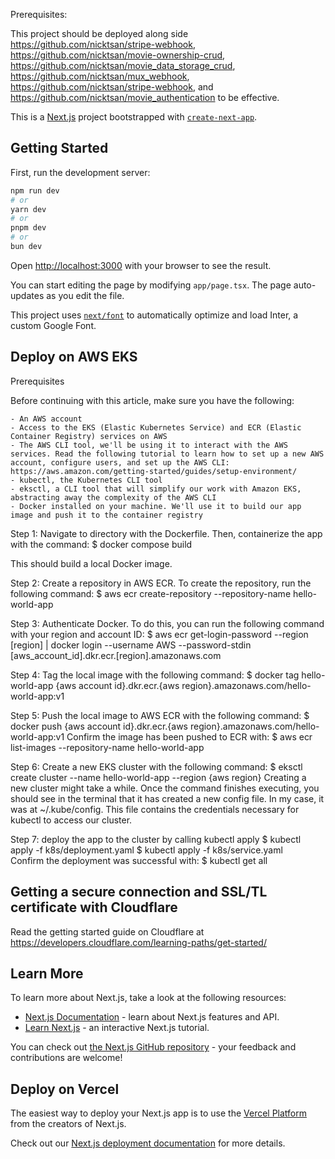 Prerequisites:

This project should be deployed along side https://github.com/nicktsan/stripe-webhook, https://github.com/nicktsan/movie-ownership-crud, https://github.com/nicktsan/movie_data_storage_crud, https://github.com/nicktsan/mux_webhook, https://github.com/nicktsan/stripe-webhook, and https://github.com/nicktsan/movie_authentication to be effective.

This is a [Next.js](https://nextjs.org/) project bootstrapped with [`create-next-app`](https://github.com/vercel/next.js/tree/canary/packages/create-next-app).

## Getting Started

First, run the development server:

```bash
npm run dev
# or
yarn dev
# or
pnpm dev
# or
bun dev
```

Open [http://localhost:3000](http://localhost:3000) with your browser to see the result.

You can start editing the page by modifying `app/page.tsx`. The page auto-updates as you edit the file.

This project uses [`next/font`](https://nextjs.org/docs/basic-features/font-optimization) to automatically optimize and load Inter, a custom Google Font.

## Deploy on AWS EKS
Prerequisites

Before continuing with this article, make sure you have the following:

    - An AWS account
    - Access to the EKS (Elastic Kubernetes Service) and ECR (Elastic Container Registry) services on AWS
    - The AWS CLI tool, we'll be using it to interact with the AWS services. Read the following tutorial to learn how to set up a new AWS account, configure users, and set up the AWS CLI: https://aws.amazon.com/getting-started/guides/setup-environment/
    - kubectl, the Kubernetes CLI tool
    - eksctl, a CLI tool that will simplify our work with Amazon EKS, abstracting away the complexity of the AWS CLI
    - Docker installed on your machine. We'll use it to build our app image and push it to the container registry

Step 1: Navigate to directory with the Dockerfile. Then, containerize the app with the command: 
$ docker compose build

This should build a local Docker image.

Step 2: Create a repository in AWS ECR. To create the repository, run the following command:
$ aws ecr create-repository --repository-name hello-world-app

Step 3: Authenticate Docker. To do this, you can run the following command with your region and account ID:
$ aws ecr get-login-password --region [region] | docker login --username AWS --password-stdin [aws_account_id].dkr.ecr.[region].amazonaws.com

Step 4: Tag the local image with the following command:
$ docker tag hello-world-app {aws account id}.dkr.ecr.{aws region}.amazonaws.com/hello-world-app:v1

Step 5: Push the local image to AWS ECR with the following command:
$ docker push {aws account id}.dkr.ecr.{aws region}.amazonaws.com/hello-world-app:v1
Confirm the image has been pushed to ECR with:
$ aws ecr list-images --repository-name hello-world-app

Step 6: Create a new EKS cluster with the following command:
$ eksctl create cluster --name hello-world-app --region {aws region}
Creating a new cluster might take a while. Once the command finishes executing, you should see in the terminal that it has created a new config file. In my case, it was at ~/.kube/config. This file contains the credentials necessary for kubectl to access our cluster.

Step 7: deploy the app to the cluster by calling kubectl apply
$ kubectl apply -f k8s/deployment.yaml 
$ kubectl apply -f k8s/service.yaml   
Confirm the deployment was successful with: 
$ kubectl get all

## Getting a secure connection and SSL/TL certificate with Cloudflare
Read the getting started guide on Cloudflare at https://developers.cloudflare.com/learning-paths/get-started/

## Learn More

To learn more about Next.js, take a look at the following resources:

- [Next.js Documentation](https://nextjs.org/docs) - learn about Next.js features and API.
- [Learn Next.js](https://nextjs.org/learn) - an interactive Next.js tutorial.

You can check out [the Next.js GitHub repository](https://github.com/vercel/next.js/) - your feedback and contributions are welcome!

## Deploy on Vercel

The easiest way to deploy your Next.js app is to use the [Vercel Platform](https://vercel.com/new?utm_medium=default-template&filter=next.js&utm_source=create-next-app&utm_campaign=create-next-app-readme) from the creators of Next.js.

Check out our [Next.js deployment documentation](https://nextjs.org/docs/deployment) for more details.